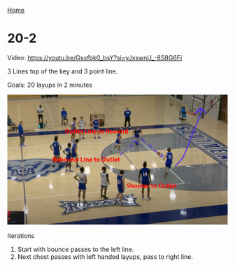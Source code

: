 [Home](./warmup.md)

# 20-2
Video: https://youtu.be/Gsxfbk0_bsY?si=yJxswnU_-8S8G6Fi

3 Lines top of the key and 3 point line.

Goals: 20 layups in 2 minutes

![3x5](./images/20-2.jpg)

Iterations
1. Start with bounce passes to the left line.
2. Next chest passes with left handed layups, pass to right line.
